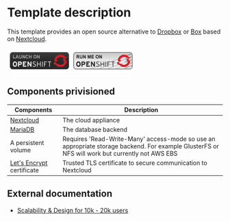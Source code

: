 # Template description

This template provides an open source alternative to [Dropbox](https://www.dropbox.com/) or [Box](https://www.box.com/) based on [Nextcloud](https://nextcloud.com/).

[![Run on Openshift](../assets/images/run_on_openshift.png)](https://console.ocp.lab-nxtit.com/console/create?template=nextcloud-mariadb&templateParamsMap={"NGINX_DOCKERFILE_REPO"%3A"https%3A%2F%2Fgithub.com%2Foip-core%2Foip-core-ocp-templates.git"})

## Components privisioned

| Components | Description |
| ---------- | ----------- |
| [Nextcloud](https://nextcloud.com/) | The cloud appliance |
| [MariaDB](https://mariadb.org/) | The database backend |
| A persistent volume | Requires 'Read-Write-Many' access-mode so use an appropriate storage backend. For example GlusterFS or NFS will work but currently not AWS EBS |
| [Let's Encrypt](https://letsencrypt.org/) certificate | Trusted TLS certificate to secure communication to Nextcloud |

## External documentation

- [Scalability & Design for 10k - 20k users](https://indico.cern.ch/event/565381/contributions/2400781/attachments/1405256/2146669/20170131-1_Nextcloud_Scalability_with_a_concept_design_for_10-20.000_users.pdf)

